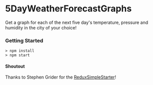# 5DayWeatherForecastGraphs

Get a graph for each of the next five day's temperature, pressure and humidity in the city of your choice!

### Getting Started

```
> npm install
> npm start
```

#### Shoutout

Thanks to Stephen Grider for the [ReduxSimpleStarter](https://github.com/StephenGrider/ReduxSimpleStarter)!